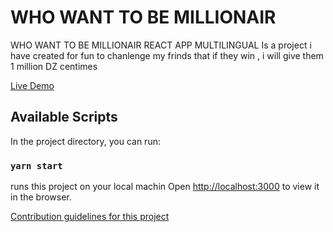 # WHO WANT TO BE MILLIONAIR

WHO WANT TO BE MILLIONAIR REACT APP MULTILINGUAL
Is a project i have created for fun to chanlenge my frinds that if they win , i will give them 1 million DZ centimes

[Live Demo](https://quiz.mahioussi.com/)

## Available Scripts

In the project directory, you can run:

### `yarn start`

runs this project on your local machin
Open [http://localhost:3000](http://localhost:3000) to view it in the browser.

[Contribution guidelines for this project](docs/CONTRIBUTING.md)
